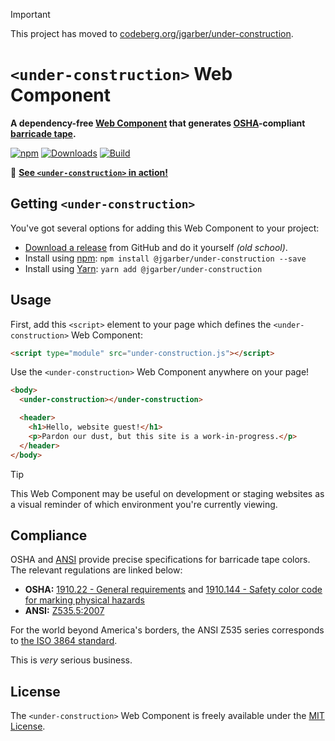 > [!IMPORTANT]
> This project has moved to [codeberg.org/jgarber/under-construction](https://codeberg.org/jgarber/under-construction).

# `<under-construction>` Web Component

**A dependency-free [Web Component](https://developer.mozilla.org/en-US/docs/Web/API/Web_Components) that generates [OSHA](https://www.osha.gov)-compliant [barricade tape](https://en.wikipedia.org/wiki/Barricade_tape).**

[![npm](https://img.shields.io/npm/v/@jgarber/under-construction.svg?logo=npm&style=for-the-badge)](https://www.npmjs.com/package/@jgarber/under-construction)
[![Downloads](https://img.shields.io/npm/dt/@jgarber/under-construction.svg?logo=npm&style=for-the-badge)](https://www.npmjs.com/package/@jgarber/under-construction)
[![Build](https://img.shields.io/github/actions/workflow/status/jgarber623/under-construction/ci.yml?branch=main&logo=github&style=for-the-badge)](https://github.com/jgarber623/under-construction/actions/workflows/ci.yml)

🚧 **[See `<under-construction>` in action!](https://jgarber623.github.io/under-construction/example)**

## Getting `<under-construction>`

You've got several options for adding this Web Component to your project:

- [Download a release](https://github.com/jgarber623/under-construction/releases) from GitHub and do it yourself _(old school)_.
- Install using [npm](https://www.npmjs.com/package/@jgarber/under-construction): `npm install @jgarber/under-construction --save`
- Install using [Yarn](https://yarnpkg.com/en/package/@jgarber/under-construction): `yarn add @jgarber/under-construction`

## Usage

First, add this `<script>` element to your page which defines the `<under-construction>` Web Component:

```html
<script type="module" src="under-construction.js"></script>
```

Use the `<under-construction>` Web Component anywhere on your page!

```html
<body>
  <under-construction></under-construction>

  <header>
    <h1>Hello, website guest!</h1>
    <p>Pardon our dust, but this site is a work-in-progress.</p>
  </header>
</body>
```

> [!TIP]
> This Web Component may be useful on development or staging websites as a visual reminder of which environment you're currently viewing.

## Compliance

OSHA and [ANSI](https://www.ansi.org) provide precise specifications for barricade tape colors. The relevant regulations are linked below:

- **OSHA:** [1910.22 - General requirements](https://www.osha.gov/laws-regs/regulations/standardnumber/1910/1910.22) and [1910.144 - Safety color code for marking physical hazards](https://www.osha.gov/laws-regs/regulations/standardnumber/1910/1910.144)
- **ANSI:** [Z535.5:2007](https://webstore.ansi.org/standards/nema/ansiz5352007-1284428)

For the world beyond America's borders, the ANSI Z535 series corresponds to [the ISO 3864 standard](https://en.wikipedia.org/wiki/ISO_3864).

This is _very_ serious business.

## License

The `<under-construction>` Web Component is freely available under the [MIT License](https://opensource.org/licenses/MIT).

